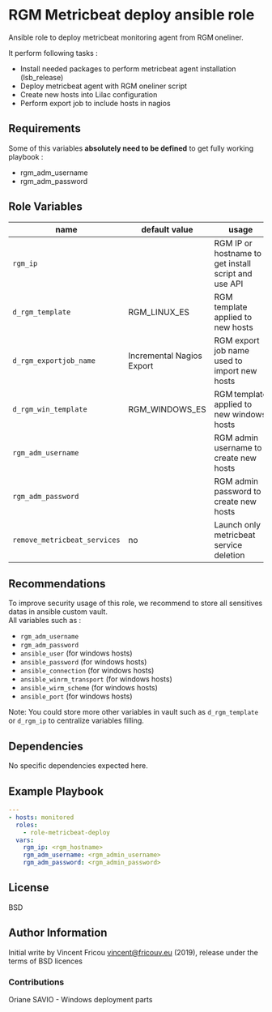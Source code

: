 # RGM Metricbeat deploy ansible role

Ansible role to deploy metricbeat monitoring agent from RGM oneliner.

It perform following tasks :

- Install needed packages to perform metricbeat agent installation (lsb_release)
- Deploy metricbeat agent with RGM oneliner script
- Create new hosts into Lilac configuration
- Perform export job to include hosts in nagios

## Requirements

Some of this variables **absolutely need to be defined** to get fully working playbook :

- rgm_adm_username
- rgm_adm_password

## Role Variables

| name                             | default value             | usage                                                |
| -------------------------------- | --------------------------| ---------------------------------------------------- |
| ```rgm_ip```                     |                           | RGM IP or hostname to get install script and use API |
| ```d_rgm_template```             | RGM_LINUX_ES              | RGM template applied to new hosts                    |
| ```d_rgm_exportjob_name```       | Incremental Nagios Export | RGM export job name used to import new hosts         |
| ```d_rgm_win_template```         | RGM_WINDOWS_ES            | RGM template applied to new windows hosts            |
| ```rgm_adm_username```           |                           | RGM admin username to create new hosts               |
| ```rgm_adm_password```           |                           | RGM admin password to create new hosts               |
| ```remove_metricbeat_services``` | no                        | Launch only metricbeat service deletion              |

## Recommendations

To improve security usage of this role, we recommend to store all sensitives datas in ansible custom vault.  
All variables such as :

- `rgm_adm_username`
- `rgm_adm_password`
- `ansible_user` (for windows hosts)
- `ansible_password` (for windows hosts)
- `ansible_connection` (for windows hosts)
- `ansible_winrm_transport` (for windows hosts)
- `ansible_wirm_scheme` (for windows hosts)
- `ansible_port` (for windows hosts)

Note: You could store more other variables in vault such as `d_rgm_template` or `d_rgm_ip` to centralize variables filling.

## Dependencies

No specific dependencies expected here.

## Example Playbook

```yaml
---
- hosts: monitored
  roles:
    - role-metricbeat-deploy
  vars:
    rgm_ip: <rgm_hostname>
    rgm_adm_username: <rgm_admin_username>
    rgm_adm_password: <rgm_admin_password>
```

## License

BSD

## Author Information

Initial write by Vincent Fricou <vincent@fricouv.eu> (2019), release under the terms of BSD licences

### Contributions

Oriane SAVIO - Windows deployment parts